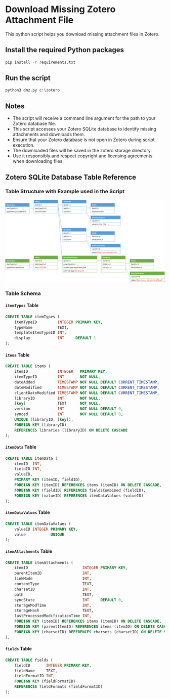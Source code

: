 # Download Missing Zotero Attachment File

This python script helps you download missing attachment files in Zotero.

## Install the required Python packages

```bash
pip install -r requirements.txt
```

## Run the script

```bash
python3 dmz.py c:\zotero
```

## Notes

- The script will receive a command line argument for the path to your Zotero database file.
- This script accesses your Zotero SQLite database to identify missing attachments and downloads them.
- Ensure that your Zotero database is not open in Zotero during script execution.
- The downloaded files will be saved in the zotero storage directory.
- Use it responsibly and respect copyright and licensing agreements when downloading files.

## Zotero SQLite Database Table Reference

### Table Structure with Example used in the Script

![Table Structure with Example](structure.png)

### Table Schema

#### `itemTypes` Table

```sql
CREATE TABLE itemTypes (
    itemTypeID         INTEGER PRIMARY KEY,
    typeName           TEXT,
    templateItemTypeID INT,
    display            INT     DEFAULT 1
);
```

#### `items` Table

```sql
CREATE TABLE items (
    itemID             INTEGER   PRIMARY KEY,
    itemTypeID         INT       NOT NULL,
    dateAdded          TIMESTAMP NOT NULL DEFAULT CURRENT_TIMESTAMP,
    dateModified       TIMESTAMP NOT NULL DEFAULT CURRENT_TIMESTAMP,
    clientDateModified TIMESTAMP NOT NULL DEFAULT CURRENT_TIMESTAMP,
    libraryID          INT       NOT NULL,
    [key]              TEXT      NOT NULL,
    version            INT       NOT NULL DEFAULT 0,
    synced             INT       NOT NULL DEFAULT 0,
    UNIQUE (libraryID, [key]),
    FOREIGN KEY (libraryID)
    REFERENCES libraries (libraryID) ON DELETE CASCADE
);
```

#### `itemData` Table

```sql
CREATE TABLE itemData (
    itemID  INT,
    fieldID INT,
    valueID,
    PRIMARY KEY (itemID, fieldID),
    FOREIGN KEY (itemID) REFERENCES items (itemID) ON DELETE CASCADE,
    FOREIGN KEY (fieldID) REFERENCES fieldsCombined (fieldID),
    FOREIGN KEY (valueID) REFERENCES itemDataValues (valueID)
);
```

#### `itemDataValues` Table

```sql
CREATE TABLE itemDataValues (
    valueID INTEGER PRIMARY KEY,
    value           UNIQUE
);
```

#### `itemAttachments` Table

```sql
CREATE TABLE itemAttachments (
    itemID                        INTEGER PRIMARY KEY,
    parentItemID                  INT,
    linkMode                      INT,
    contentType                   TEXT,
    charsetID                     INT,
    path                          TEXT,
    syncState                     INT     DEFAULT 0,
    storageModTime                INT,
    storageHash                   TEXT,
    lastProcessedModificationTime INT,
    FOREIGN KEY (itemID) REFERENCES items (itemID) ON DELETE CASCADE,
    FOREIGN KEY (parentItemID) REFERENCES items (itemID) ON DELETE CASCADE,
    FOREIGN KEY (charsetID) REFERENCES charsets (charsetID) ON DELETE SET NULL
);
```

#### `fields` Table

```sql
CREATE TABLE fields (
    fieldID       INTEGER PRIMARY KEY,
    fieldName     TEXT,
    fieldFormatID INT,
    FOREIGN KEY (fieldFormatID)
    REFERENCES fieldFormats (fieldFormatID)
);
```
